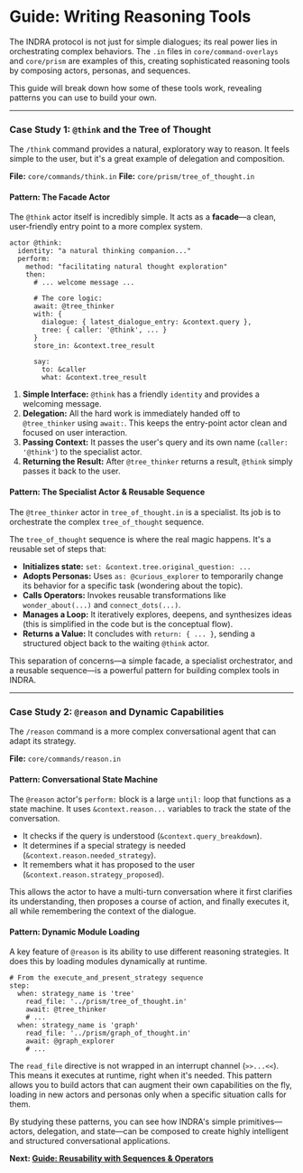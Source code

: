 # Guide: Writing Reasoning Tools

The INDRA protocol is not just for simple dialogues; its real power lies in orchestrating complex behaviors. The `.in` files in `core/command-overlays` and `core/prism` are examples of this, creating sophisticated reasoning tools by composing actors, personas, and sequences.

This guide will break down how some of these tools work, revealing patterns you can use to build your own.

---

### Case Study 1: `@think` and the Tree of Thought

The `/think` command provides a natural, exploratory way to reason. It feels simple to the user, but it's a great example of delegation and composition.

**File:** `core/commands/think.in`
**File:** `core/prism/tree_of_thought.in`

#### Pattern: The Facade Actor

The `@think` actor itself is incredibly simple. It acts as a **facade**—a clean, user-friendly entry point to a more complex system.

```indra
actor @think:
  identity: "a natural thinking companion..."
  perform:
    method: "facilitating natural thought exploration"
    then:
      # ... welcome message ...
      
      # The core logic:
      await: @tree_thinker
      with: {
        dialogue: { latest_dialogue_entry: &context.query },
        tree: { caller: '@think', ... }
      }
      store_in: &context.tree_result
      
      say:
        to: &caller
        what: &context.tree_result
```

1. **Simple Interface:** `@think` has a friendly `identity` and provides a welcoming message.
2. **Delegation:** All the hard work is immediately handed off to `@tree_thinker` using `await:`. This keeps the entry-point actor clean and focused on user interaction.
3. **Passing Context:** It passes the user's query and its own name (`caller: '@think'`) to the specialist actor.
4. **Returning the Result:** After `@tree_thinker` returns a result, `@think` simply passes it back to the user.

#### Pattern: The Specialist Actor & Reusable Sequence

The `@tree_thinker` actor in `tree_of_thought.in` is a specialist. Its job is to orchestrate the complex `tree_of_thought` sequence.

The `tree_of_thought` sequence is where the real magic happens. It's a reusable set of steps that:

* **Initializes state:** `set: &context.tree.original_question: ...`
* **Adopts Personas:** Uses `as: @curious_explorer` to temporarily change its behavior for a specific task (wondering about the topic).
* **Calls Operators:** Invokes reusable transformations like `wonder_about(...)` and `connect_dots(...)`.
* **Manages a Loop:** It iteratively explores, deepens, and synthesizes ideas (this is simplified in the code but is the conceptual flow).
* **Returns a Value:** It concludes with `return: { ... }`, sending a structured object back to the waiting `@think` actor.

This separation of concerns—a simple facade, a specialist orchestrator, and a reusable sequence—is a powerful pattern for building complex tools in INDRA.

---

### Case Study 2: `@reason` and Dynamic Capabilities

The `/reason` command is a more complex conversational agent that can adapt its strategy.

**File:** `core/commands/reason.in`

#### Pattern: Conversational State Machine

The `@reason` actor's `perform:` block is a large `until:` loop that functions as a state machine. It uses `&context.reason...` variables to track the state of the conversation.

* It checks if the query is understood (`&context.query_breakdown`).
* It determines if a special strategy is needed (`&context.reason.needed_strategy`).
* It remembers what it has proposed to the user (`&context.reason.strategy_proposed`).

This allows the actor to have a multi-turn conversation where it first clarifies its understanding, then proposes a course of action, and finally executes it, all while remembering the context of the dialogue.

#### Pattern: Dynamic Module Loading

A key feature of `@reason` is its ability to use different reasoning strategies. It does this by loading modules dynamically at runtime.

```indra
# From the execute_and_present_strategy sequence
step:
  when: strategy_name is 'tree'
    read_file: '../prism/tree_of_thought.in'
    await: @tree_thinker
    # ...
  when: strategy_name is 'graph'
    read_file: '../prism/graph_of_thought.in'
    await: @graph_explorer
    # ...
```

The `read_file` directive is not wrapped in an interrupt channel (`>>...<<`). This means it executes at runtime, right when it's needed. This pattern allows you to build actors that can augment their own capabilities on the fly, loading in new actors and personas only when a specific situation calls for them.

By studying these patterns, you can see how INDRA's simple primitives—actors, delegation, and state—can be composed to create highly intelligent and structured conversational applications.

**Next: [Guide: Reusability with Sequences & Operators](./02-using-sequences-and-operators.md)**
